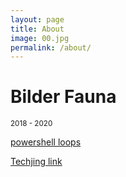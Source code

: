 ```yaml
---
layout: page
title: About
image: 00.jpg
permalink: /about/
---
```


# Bilder Fauna

<small>2018 - 2020</small>

[powershell loops](https://www.youtube.com/watch?v=_WIZPgPB8Wk "powershell Loops")


[Techjing link](https://www.youtube.com/channel/UC8BQ_LlJJ6DdPeuAiPsLb7Q "Link zu Techjing")